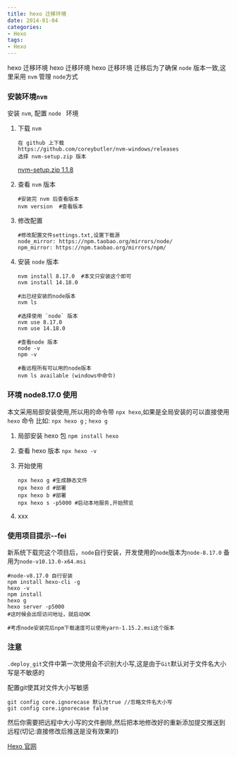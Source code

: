 ```yaml
---
title: hexo 迁移环境
date: 2014-01-04
categories: 
- Hexo
tags:
- Hexo
---
```

hexo  迁移环境
hexo  迁移环境
hexo  迁移环境
迁移后为了确保 `node` 版本一致,这里采用 `nvm` 管理 `node`方式

<!-- more -->

### 安装环境`nvm`

安装 `nvm`, 配置 `node ` 环境

1. 下载 `nvm`

   ```wiki
   在 github 上下载
   https://github.com/coreybutler/nvm-windows/releases  
   选择 nvm-setup.zip 版本
   ```

   [nvm-setup.zip 1.1.8](https://github.com/coreybutler/nvm-windows/releases/download/1.1.8/nvm-setup.zip)

2. 查看 `nvm` 版本

   ```wiki
   #安装完 nvm 后查看版本
   nvm version  #查看版本 
   ```

3. 修改配置

   ```wiki
   #修改配置文件settings.txt,设置下载源
   node_mirror: https://npm.taobao.org/mirrors/node/ 
   npm_mirror: https://npm.taobao.org/mirrors/npm/
   ```

4. 安装 `node` 版本

   ```wiki
   nvm install 8.17.0  #本文只安装这个即可
   nvm install 14.18.0
   
   #出已经安装的node版本 
   nvm ls
   
   #选择使用 `node` 版本
   nvm use 8.17.0
   nvm use 14.18.0
   
   #查看node 版本
   node -v
   npm -v
   
   #看远程所有可以用的node版本
   nvm ls available (windows中命令)
   ```

###  环境 node8.17.0 使用

本文采用局部安装使用,所以用的命令带 `npx hexo`,如果是全局安装的可以直接使用 `hexo` 命令
比如:  `npx hexo g`   ;   `hexo g`

1. 局部安装 hexo 包
   `npm install hexo`

2. 查看 hexo 版本
   `npx hexo -v `

3. 开始使用 

   ```wiki
   npx hexo g #生成静态文件
   npx hexo d #部署
   npx hexo b #部署
   npx hexo s -p5000 #启动本地服务,开始预览
   ```

4) xxx

### 使用项目提示--fei

新系统下载完这个项目后，`node`自行安装，开发使用的`node`版本为`node-8.17.0` 备用为`node-v10.13.0-x64.msi`

```shell
#node-v8.17.0 自行安装 
npm install hexo-cli -g
hexo -v
npm install
hexo g
hexo server -p5000
#这时候会出现访问地址，就启动OK

#考虑node安装完后npm下载速度可以使用yarn-1.15.2.msi这个版本
```

### 注意

`.deploy_git`文件中第一次使用会不识别大小写,这是由于`Git`默认对于文件名大小写是不敏感的

配置git使其对文件大小写敏感

```shell
git config core.ignorecase 默认为true //忽略文件名大小写
git config core.ignorecase false
```

然后你需要把远程中大小写的文件删除,然后把本地修改好的重新添加提交推送到远程(切记:直接修改后推送是没有效果的)



[Hexo 官网](https://hexo.io/zh-cn/docs/)





